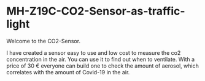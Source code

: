 # MH-Z19C-CO2-Sensor-as-traffic-light



Welcome to the CO2-Sensor.

I have created a sensor easy to use and low cost to measure the co2 concentration in the air. You can use it to find out when to ventilate. 
With a price of 30 € everyone can build one to check the amount of aerosol, which correlates with the amount of Covid-19 in the air.
